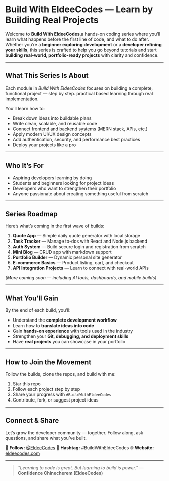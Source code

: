 
#  **Build With EldeeCodes — Learn by Building Real Projects**

Welcome to **Build With EldeeCodes**,a hands-on coding series where you’ll learn what happens before the first line of code, and what to do after.
Whether you’re a **beginner exploring development** or a **developer refining your skills**, this series is crafted to help you go beyond tutorials and start **building real-world, portfolio-ready projects** with clarity and confidence.

---

##  **What This Series Is About**

Each module in *Build With EldeeCodes* focuses on building a complete, functional project — step by step.
practical based learning through real implementation.

You’ll learn how to:

*  Break down ideas into buildable plans
*  Write clean, scalable, and reusable code
*  Connect frontend and backend systems (MERN stack, APIs, etc.)
*  Apply modern UI/UX design concepts
*  Add authentication, security, and performance best practices
*  Deploy your projects like a pro

---

##  **Who It’s For**

* Aspiring developers learning by doing
* Students and beginners looking for project ideas
* Developers who want to strengthen their portfolio
* Anyone passionate about creating something useful from scratch

---

##  **Series Roadmap**

Here’s what’s coming in the first wave of builds:

1. **Quote App** — Simple daily quote generator with local storage
2. **Task Tracker** — Manage to-dos with React and Node.js backend
3. **Auth System** — Build secure login and registration from scratch
4. **Mini Blog** — CRUD app with markdown support
5. **Portfolio Builder** — Dynamic personal site generator
6. **E-commerce Basics** — Product listing, cart, and checkout
7. **API Integration Projects** — Learn to connect with real-world APIs

*(More coming soon — including AI tools, dashboards, and mobile builds)*

---

##  **What You’ll Gain**

By the end of each build, you’ll:

* Understand the **complete development workflow**
* Learn how to **translate ideas into code**
* Gain **hands-on experience** with tools used in the industry
* Strengthen your **Git, debugging, and deployment skills**
* Have **real projects** you can showcase in your portfolio

---

##  **How to Join the Movement**

Follow the builds, clone the repos, and build with me:

1.  Star this repo
2.  Follow each project step by step
3.  Share your progress with `#BuildWithEldeeCodes`
4.  Contribute, fork, or suggest project ideas

---

##  **Connect & Share**

Let’s grow the developer community — together.
Follow along, ask questions, and share what you’ve built.

📩 **Follow:** [@EldeeCodes](https://x.com/eldeecodes)
💬 **Hashtag:** #BuildWithEldeeCodes
🌐 **Website:** [eldeecodes.com](https://confidencechinecherem.com/blog/8)

---

> *“Learning to code is great. But learning to build is power.”*
> — **Confidence Chinecherem (EldeeCodes)**


